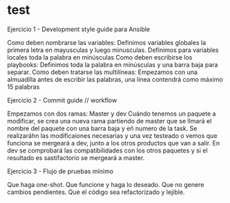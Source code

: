 # test
Ejercicio 1 - Development style guide para Ansible

Como deben nombrarse las variables:
Definimos variables globales la primera letra en mayusculas y luego minusculas.
Definimos para variables locales toda la palabra en minúsculas
Como deben escribirse los playbooks:
Definimos toda la palabra en minúsculas y una barra baja para separar.
Como deben tratarse las multilíneas:
Empezamos con una almuadilla antes de escribir las palabras, una linea contendrá como máximo 15 palabras 




Ejercicio 2 - Commit guide // workflow

Empezamos con dos ramas: Master y dev 
Cuándo tenemos un paquete a modificar, se crea una nueva rama partiendo de master que se llmará el nombre del paquete con una barra baja y eñ numero de la task.
Se realizaráhn las modificaiones necesarias y una vez testeado o vemos que funciona se mergeará a dev, junto a los otros productos que van a salir. En dev se comprobará las compatibilidades con los otros paquetes y si el resultado es sastifactorio se mergeará a master.


Ejercicio 3 - Flujo de pruebas mínimo

Que haga one-shot. 
Que funcione y haga lo deseado.
Que no genere cambios pendientes.
Que el código sea refactorizado y lejible.

